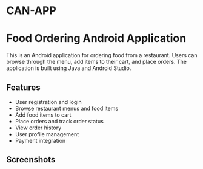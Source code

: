 # CAN-APP

# Food Ordering Android Application

This is an Android application for ordering food from a restaurant. Users can browse through the menu, add items to their cart, and place orders. The application is built using Java and Android Studio.


## Features

- User registration and login
- Browse restaurant menus and food items
- Add food items to cart
- Place orders and track order status
- View order history
- User profile management
- Payment integration


## Screenshots


